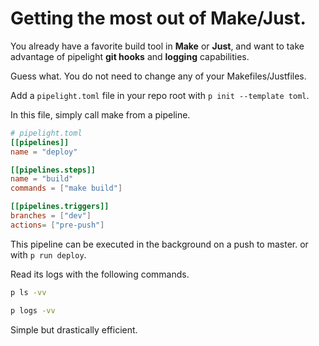 # Getting the most out of Make/Just.

You already have a favorite build tool in **Make** or **Just**,
and want to take advantage of pipelight **git hooks** and **logging** capabilities.

Guess what.
You do not need to change any of your Makefiles/Justfiles.

Add a `pipelight.toml` file in your repo root with `p init --template toml`.

In this file, simply call make from a pipeline.

```toml
# pipelight.toml
[[pipelines]]
name = "deploy"

[[pipelines.steps]]
name = "build"
commands = ["make build"]

[[pipelines.triggers]]
branches = ["dev"]
actions= ["pre-push"]
```

This pipeline can be executed in the background on a push to master.
or with `p run deploy`.

Read its logs with the following commands.

```sh
p ls -vv
```

```sh
p logs -vv
```

Simple but drastically efficient.
